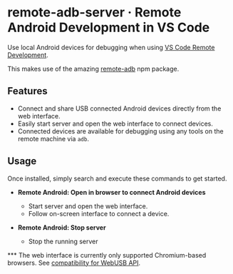 # remote-adb-server · Remote Android Development in VS Code

Use local Android devices for debugging when using [VS Code Remote Development](https://code.visualstudio.com/docs/remote/remote-overview).

This makes use of the amazing [remote-adb](https://www.npmjs.com/package/remote-adb) npm package.

## Features
- Connect and share USB connected Android devices directly from the web interface.
- Easily start server and open the web interface to connect devices.
- Connected devices are available for debugging using any tools on the remote machine via `adb`.

## Usage
Once installed, simply search and execute these commands to get started.

- **Remote Android: Open in browser to connect Android devices**
    - Start server and open the web interface.
    - Follow on-screen interface to connect a device.

- **Remote Android: Stop server**
    - Stop the running server


*** The web interface is currently only supported Chromium-based browsers. See [compatibility for WebUSB API](https://developer.mozilla.org/en-US/docs/Web/API/USB).
